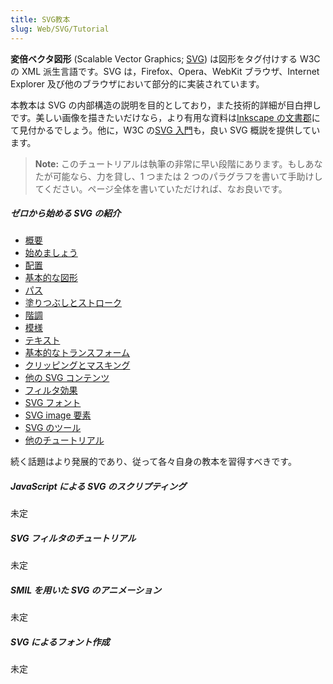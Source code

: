 ```yaml
---
title: SVG教本
slug: Web/SVG/Tutorial
---
```

**変倍ベクタ図形** (Scalable Vector Graphics; [SVG](/ja/docs/SVG)) は図形をタグ付けする W3C の XML 派生言語です。SVG は，Firefox、Opera、WebKit ブラウザ、Internet Explorer 及び他のブラウザにおいて部分的に実装されています。

本教本は SVG の内部構造の説明を目的としており，また技術的詳細が目白押しです。美しい画像を描きたいだけなら，より有用な資料は[Inkscape の文書郡](https://inkscape.org/learn/)にて見付かるでしょう。他に，W3C の[SVG 入門](https://www.w3.org/Graphics/SVG/IG/resources/svgprimer.html)も，良い SVG 概説を提供しています。

> **Note:** このチュートリアルは執筆の非常に早い段階にあります。もしあなたが可能なら、力を貸し、1 つまたは 2 つのパラグラフを書いて手助けしてください。ページ全体を書いていただければ、なお良いです。

##### ゼロから始める SVG の紹介

- [概要](/ja/docs/SVG/Tutorial/Introduction)
- [始めましょう](/ja/docs/SVG/Tutorial/Getting_Started)
- [配置](/ja/docs/SVG/Tutorial/Positions)
- [基本的な図形](/ja/docs/SVG/Tutorial/Basic_Shapes)
- [パス](/ja/docs/SVG/Tutorial/Paths)
- [塗りつぶしとストローク](/ja/docs/SVG/Tutorial/Fills_and_Strokes)
- [階調](/ja/docs/SVG/Tutorial/Gradients)
- [模様](/ja/docs/SVG/Tutorial/Patterns)
- [テキスト](/ja/docs/SVG/Tutorial/Texts)
- [基本的なトランスフォーム](/ja/docs/SVG/Tutorial/Basic_Transformations)
- [クリッピングとマスキング](/ja/docs/SVG/Tutorial/Clipping_and_masking)
- [他の SVG コンテンツ](/ja/docs/SVG/Tutorial/Other_content_in_SVG)
- [フィルタ効果](/ja/docs/SVG/Tutorial/Filter_effects)
- [SVG フォント](/ja/docs/SVG/Tutorial/SVG_Fonts)
- [SVG image 要素](/ja/docs/SVG/Tutorial/SVG_Image_Tag)
- [SVG のツール](/ja/docs/SVG/Tutorial/Tools_for_SVG)
- [他のチュートリアル](/ja/docs/SVG/Tutorial/Other_Tutorials)

続く話題はより発展的であり、従って各々自身の教本を習得すべきです。

##### JavaScript による SVG のスクリプティング

未定

##### SVG フィルタのチュートリアル

未定

##### SMIL を用いた SVG のアニメーション

未定

##### SVG によるフォント作成

未定
